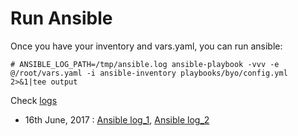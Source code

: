 # Run Ansible

Once you have your inventory and vars.yaml, you can run ansible:

    # ANSIBLE_LOG_PATH=/tmp/ansible.log ansible-playbook -vvv -e @/root/vars.yaml -i ansible-inventory playbooks/byo/config.yml 2>&1|tee output
  
Check [logs](https://gist.github.com/amitkumarj441/dec42b8cfb54b32f6fa30c047b194475)

   - 16th June, 2017 : [Ansible log_1](https://gist.github.com/amitkumarj441/3c05d7bbe180710e7c9418da188ec37d), [Ansible log_2](https://gist.github.com/amitkumarj441/f2cb304c3a632492be1aa91360886b73)
   
